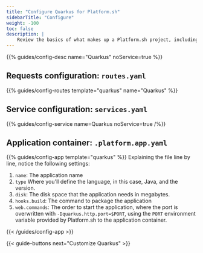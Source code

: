 ```yaml
---
title: "Configure Quarkus for Platform.sh"
sidebarTitle: "Configure"
weight: -100
toc: false
description: |
    Review the basics of what makes up a Platform.sh project, including its three principle configuration files and how to define them for Quarkus.
---
```


{{% guides/config-desc name="Quarkus" noService=true %}}

## Requests configuration: `routes.yaml`

{{% guides/config-routes template="quarkus" name="Quarkus" %}}

## Service configuration: `services.yaml`

{{% guides/config-service name=Quarkus noService=true /%}}

## Application container: `.platform.app.yaml`

{{% guides/config-app template="quarkus" %}}
Explaining the file line by line, notice the following settings:

1. `name`: The application name
2. `type` Where you'll define the language, in this case, Java, and the version.
3. `disk`: The disk space that the application needs in megabytes.
4. `hooks.build`: The command to package the application
5. `web.commands`: The order to start the application, where the port is overwritten with `-Dquarkus.http.port=$PORT`,
   using the `PORT` environment variable provided by Platform.sh to the application container.

{{< /guides/config-app >}}

{{< guide-buttons next="Customize Quarkus" >}}
